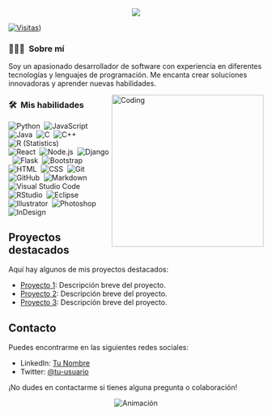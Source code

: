 <p align = center ><img src="https://i.imgur.com/LZWLL3s.png"> </p>

[![Visitas](https://komarev.com/ghpvc/?username=tu-usuario&color=blueviolet)](https://github.com/Dark-JuanpiDev))

### 👨🏻‍💻 &nbsp;Sobre mí

Soy un apasionado desarrollador de software con experiencia en diferentes tecnologías y lenguajes de programación. Me encanta crear soluciones innovadoras y aprender nuevas habilidades.

<img align="right" alt="Coding" width="300" src="https://i.pinimg.com/originals/81/17/8b/81178b47a8598f0c81c4799f2cdd4057.gif">

### 🛠 &nbsp;Mis habilidades

![Python](https://img.shields.io/badge/-Python-05122A?style=flat&logo=python)&nbsp;
![JavaScript](https://img.shields.io/badge/-JavaScript-05122A?style=flat&logo=javascript)&nbsp;
![Java](https://img.shields.io/badge/-Java-05122A?style=flat&logo=Java&logoColor=FFA518)&nbsp;
![C](https://img.shields.io/badge/-C-05122A?style=flat&logo=C&logoColor=A8B9CC)&nbsp;
![C++](https://img.shields.io/badge/-C++-05122A?style=flat&logo=C%2B%2B&logoColor=00599C)&nbsp;
![R (Statistics)](https://img.shields.io/badge/-R-05122A?style=flat&logo=R&logoColor=276DC3)\
![React](https://img.shields.io/badge/-React-05122A?style=flat&logo=react)&nbsp;
![Node.js](https://img.shields.io/badge/-Node.js-05122A?style=flat&logo=node.js)&nbsp;
![Django](https://img.shields.io/badge/-Django-05122A?style=flat&logo=django&logoColor=092E20)&nbsp;
![Flask](https://img.shields.io/badge/-Flask-05122A?style=flat&logo=flask)&nbsp;
![Bootstrap](https://img.shields.io/badge/-Bootstrap-05122A?style=flat&logo=bootstrap&logoColor=563D7C)\
![HTML](https://img.shields.io/badge/-HTML-05122A?style=flat&logo=HTML5)&nbsp;
![CSS](https://img.shields.io/badge/-CSS-05122A?style=flat&logo=CSS3&logoColor=1572B6)&nbsp;
![Git](https://img.shields.io/badge/-Git-05122A?style=flat&logo=git)&nbsp;
![GitHub](https://img.shields.io/badge/-GitHub-05122A?style=flat&logo=github)&nbsp;
![Markdown](https://img.shields.io/badge/-Markdown-05122A?style=flat&logo=markdown)\
![Visual Studio Code](https://img.shields.io/badge/-Visual%20Studio%20Code-05122A?style=flat&logo=visual-studio-code&logoColor=007ACC)&nbsp;
![RStudio](https://img.shields.io/badge/-RStudio-05122A?style=flat&logo=rstudio)&nbsp;
![Eclipse](https://img.shields.io/badge/-Eclipse-05122A?style=flat&logo=eclipse-ide&logoColor=2C2255)\
![Illustrator](https://img.shields.io/badge/-Illustrator-05122A?style=flat&logo=adobe-illustrator)&nbsp;
![Photoshop](https://img.shields.io/badge/-Photoshop-05122A?style=flat&logo=adobe-photoshop)&nbsp;
![InDesign](https://img.shields.io/badge/-InDesign-05122A?style=flat&logo=adobe-indesign)

## Proyectos destacados

Aquí hay algunos de mis proyectos destacados:

- [Proyecto 1](https://github.com/tu-usuario/proyecto-1): Descripción breve del proyecto.
- [Proyecto 2](https://github.com/tu-usuario/proyecto-2): Descripción breve del proyecto.
- [Proyecto 3](https://github.com/tu-usuario/proyecto-3): Descripción breve del proyecto.

## Contacto

Puedes encontrarme en las siguientes redes sociales:

- LinkedIn: [Tu Nombre](https://www.linkedin.com/in/tu-usuario)
- Twitter: [@tu-usuario](https://twitter.com/tu-usuario)

¡No dudes en contactarme si tienes alguna pregunta o colaboración!
<!-- Animación -->
<p align="center">
    <img src="https://media.giphy.com/media/your-animation.gif" alt="Animación">
</p>
